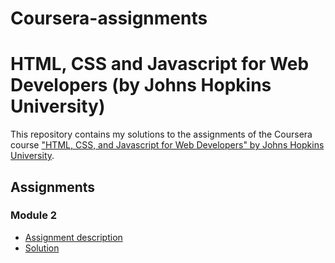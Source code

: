 # Coursera-assignments
# HTML, CSS and Javascript for Web Developers (by Johns Hopkins University)

This repository contains my solutions to the assignments of the Coursera course
["HTML, CSS, and Javascript for Web Developers" by Johns Hopkins University](https://www.coursera.org/learn/html-css-javascript-for-web-developers).

## Assignments

### Module 2
* [Assignment description](./descriptions/assignment2/Assignment-2.md)
* [Solution](https://github.com/juns19/Coursera-assignments/tree/master/module2_solution)
